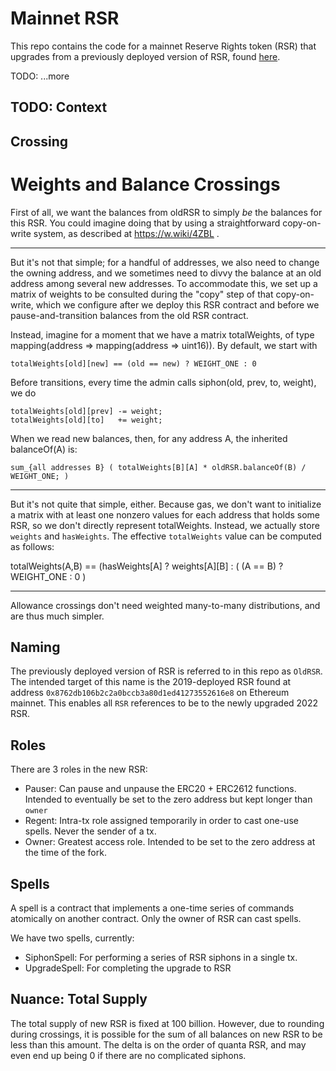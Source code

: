 # Mainnet RSR
This repo contains the code for a mainnet Reserve Rights token (RSR) that upgrades from a previously deployed version of RSR, found [here](https://github.com/reserve-protocol/rsr).

TODO: ...more

## TODO: Context

## Crossing

Weights and Balance Crossings
=============================

First of all, we want the balances from oldRSR to simply *be* the balances for this
RSR. You could imagine doing that by using a straightforward copy-on-write system, as
described at https://w.wiki/4ZBL .

----

But it's not that simple; for a handful of addresses, we also need to change the
owning address, and we sometimes need to divvy the balance at an old address among
several new addresses.  To accommodate this, we set up a matrix of weights to be
consulted during the "copy" step of that copy-on-write, which we configure after we
deploy this RSR contract and before we pause-and-transition balances from the old RSR
contract.

Instead, imagine for a moment that we have a matrix totalWeights, of type
mapping(address => mapping(address => uint16)). By default, we start with

    totalWeights[old][new] == (old == new) ? WEIGHT_ONE : 0

Before transitions, every time the admin calls siphon(old, prev, to, weight), we do

    totalWeights[old][prev] -= weight;
    totalWeights[old][to]   += weight;

When we read new balances, then, for any address A, the inherited balanceOf(A) is:

    sum_{all addresses B} ( totalWeights[B][A] * oldRSR.balanceOf(B) / WEIGHT_ONE; )

----

But it's not quite that simple, either. Because gas, we don't want to initialize a
matrix with at least one nonzero values for each address that holds some RSR, so we
don't directly represent totalWeights. Instead, we actually store `weights` and
`hasWeights`. The effective `totalWeights` value can be computed as follows:

   totalWeights(A,B) == (hasWeights[A] ? weights[A][B] : ( (A == B) ? WEIGHT_ONE : 0 )

----

Allowance crossings don't need weighted many-to-many distributions, and are thus much
simpler.


## Naming

The previously deployed version of RSR is referred to in this repo as `OldRSR`. The intended target of this name is the 2019-deployed RSR found at address `0x8762db106b2c2a0bccb3a80d1ed41273552616e8` on Ethereum mainnet. This enables all `RSR` references to be to the newly upgraded 2022 RSR. 

## Roles

There are 3 roles in the new RSR:
- Pauser: Can pause and unpause the ERC20 + ERC2612 functions. Intended to eventually be set to the zero address but kept longer than `owner`
- Regent: Intra-tx role assigned temporarily in order to cast one-use spells. Never the sender of a tx. 
- Owner: Greatest access role. Intended to be set to the zero address at the time of the fork. 

## Spells

A spell is a contract that implements a one-time series of commands atomically on another contract. Only the owner of RSR can cast spells. 

We have two spells, currently:
- SiphonSpell: For performing a series of RSR siphons in a single tx. 
- UpgradeSpell: For completing the upgrade to RSR

## Nuance: Total Supply

The total supply of new RSR is fixed at 100 billion. However, due to rounding during crossings, it is possible for the sum of all balances on new RSR to be less than this amount. The delta is on the order of quanta RSR, and may even end up being 0 if there are no complicated siphons. 

